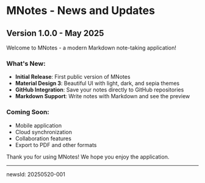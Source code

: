 # MNotes - News and Updates

## Version 1.0.0 - May 2025

Welcome to MNotes - a modern Markdown note-taking application!

### What's New:
- **Initial Release**: First public version of MNotes
- **Material Design 3**: Beautiful UI with light, dark, and sepia themes
- **GitHub Integration**: Save your notes directly to GitHub repositories
- **Markdown Support**: Write notes with Markdown and see the preview

### Coming Soon:
- Mobile application
- Cloud synchronization
- Collaboration features
- Export to PDF and other formats

Thank you for using MNotes! We hope you enjoy the application.

---
newsId: 20250520-001